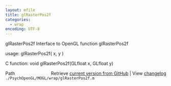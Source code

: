 ```yaml
---
layout: mfile
title: glRasterPos2f
categories:
  - wrap
encoding: UTF-8
---
```


glRasterPos2f  Interface to OpenGL function glRasterPos2f

usage:  glRasterPos2f\( x, y \)

C function:  void glRasterPos2f\(GLfloat x, GLfloat y\)


<div class="code_header" style="text-align:right;">
  <span style="float:left;">Path&nbsp;&nbsp;</span> <span class="counter">Retrieve <a href=
  "https://raw.github.com/Psychtoolbox-3/Psychtoolbox-3/beta/./PsychOpenGL/MOGL/wrap/glRasterPos2f.m">current version from GitHub</a> | View <a href=
  "https://github.com/Psychtoolbox-3/Psychtoolbox-3/commits/beta/./PsychOpenGL/MOGL/wrap/glRasterPos2f.m">changelog</a></span>
</div>
<div class="code">
  <code>./PsychOpenGL/MOGL/wrap/glRasterPos2f.m</code>
</div>
